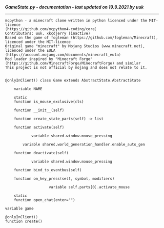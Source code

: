 ***GameState.py - documentation - last updated on 19.9.2021 by uuk***
___

    mcpython - a minecraft clone written in python licenced under the MIT-licence 
    (https://github.com/mcpython4-coding/core)
    Contributors: uuk, xkcdjerry (inactive)
    Based on the game of fogleman (https://github.com/fogleman/Minecraft), licenced under the MIT-licence
    Original game "minecraft" by Mojang Studios (www.minecraft.net), licenced under the EULA
    (https://account.mojang.com/documents/minecraft_eula)
    Mod loader inspired by "Minecraft Forge" (https://github.com/MinecraftForge/MinecraftForge) and similar
    This project is not official by mojang and does not relate to it.


    @onlyInClient() class Game extends AbstractState.AbstractState

        variable NAME

        static
        function is_mouse_exclusive(cls)

        function __init__(self)

        function create_state_parts(self) -> list

        function activate(self)

                variable shared.window.mouse_pressing

            variable shared.world_generation_handler.enable_auto_gen

        function deactivate(self)

                variable shared.window.mouse_pressing

        function bind_to_eventbus(self)

        function on_key_press(self, symbol, modifiers)

                        variable self.parts[0].activate_mouse

        static
        function open_chat(enter="")

    variable game

    @onlyInClient()
    function create()
